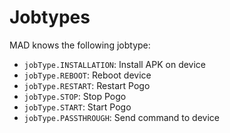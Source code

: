 # Jobtypes

MAD knows the following jobtype:

- `jobType.INSTALLATION`: Install APK on device
- `jobType.REBOOT`: Reboot device
- `jobType.RESTART`: Restart Pogo
- `jobType.STOP`: Stop Pogo
- `jobType.START`: Start Pogo
- `jobType.PASSTHROUGH`: Send command to device

